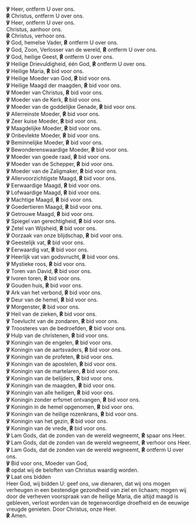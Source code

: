 **℣** Heer, ontferm U over ons.  
**℟** Christus, ontferm U over ons.  
**℣** Heer, ontferm U over ons.  
Christus, aanhoor ons.  
**℟** Christus, verhoor ons.  
**℣** God, hemelse Vader, **℟** ontferm U over ons.  
**℣** God, Zoon, Verlosser van de wereld, **℟** ontferm U over ons.  
**℣** God, heilige Geest, **℟** ontferm U over ons.  
**℣** Heilige Drievuldigheid, één God, **℟** ontferm U over ons.  
**℣** Heilige Maria, **℟** bid voor ons.  
**℣** Heilige Moeder van God, **℟** bid voor ons.  
**℣** Heilige Maagd der maagden, **℟** bid voor ons.  
**℣** Moeder van Christus, **℟** bid voor ons.  
**℣** Moeder van de Kerk, **℟** bid voor ons.  
**℣** Moeder van de goddelijke Genade, **℟** bid voor ons.  
**℣** Allerreinste Moeder, **℟** bid voor ons.  
**℣** Zeer kuise Moeder, **℟** bid voor ons.  
**℣** Maagdelijke Moeder, **℟** bid voor ons.  
**℣** Onbevlekte Moeder, **℟** bid voor ons.  
**℣** Beminnelijke Moeder, **℟** bid voor ons.  
**℣** Bewonderenswaardige Moeder, **℟** bid voor ons.  
**℣** Moeder van goede raad, **℟** bid voor ons.  
**℣** Moeder van de Schepper, **℟** bid voor ons.  
**℣** Moeder van de Zaligmaker, **℟** bid voor ons.  
**℣** Allervoorzichtigste Maagd, **℟** bid voor ons.  
**℣** Eerwaardige Maagd, **℟** bid voor ons.  
**℣** Lofwaardige Maagd, **℟** bid voor ons.  
**℣** Machtige Maagd, **℟** bid voor ons.  
**℣** Goedertieren Maagd, **℟** bid voor ons.  
**℣** Getrouwe Maagd, **℟** bid voor ons.  
**℣** Spiegel van gerechtigheid, **℟** bid voor ons.  
**℣** Zetel van Wijsheid, **℟** bid voor ons.  
**℣** Oorzaak van onze blijdschap, **℟** bid voor ons.  
**℣** Geestelijk vat, **℟** bid voor ons.  
**℣** Eerwaardig vat, **℟** bid voor ons.  
**℣** Heerlijk vat van godsvrucht, **℟** bid voor ons.  
**℣** Mystieke roos, **℟** bid voor ons.  
**℣** Toren van David, **℟** bid voor ons.  
**℣** Ivoren toren, **℟** bid voor ons.  
**℣** Gouden huis, **℟** bid voor ons.  
**℣** Ark van het verbond, **℟** bid voor ons.  
**℣** Deur van de hemel, **℟** bid voor ons.  
**℣** Morgenster, **℟** bid voor ons.  
**℣** Heil van de zieken, **℟** bid voor ons.  
**℣** Toevlucht van de zondaren, **℟** bid voor ons.  
**℣** Troosteres van de bedroefden, **℟** bid voor ons.  
**℣** Hulp van de christenen, **℟** bid voor ons.  
**℣** Koningin van de engelen, **℟** bid voor ons.  
**℣** Koningin van de aartsvaders, **℟** bid voor ons.  
**℣** Koningin van de profeten, **℟** bid voor ons.  
**℣** Koningin van de apostelen, **℟** bid voor ons.  
**℣** Koningin van de martelaren, **℟** bid voor ons.  
**℣** Koningin van de belijders, **℟** bid voor ons.  
**℣** Koningin van de maagden, **℟** bid voor ons.  
**℣** Koningin van alle heiligen, **℟** bid voor ons.  
**℣** Koningin zonder erfsmet ontvangen, **℟** bid voor ons.  
**℣** Koningin in de hemel opgenomen, **℟** bid voor ons.  
**℣** Koningin van de heilige rozenkrans, **℟** bid voor ons.  
**℣** Koningin van het gezin, **℟** bid voor ons.  
**℣** Koningin van de vrede, **℟** bid voor ons.  
**℣** Lam Gods, dat de zonden van de wereld wegneemt, **℟** spaar ons
Heer.  
**℣** Lam Gods, dat de zonden van de wereld wegneemt, **℟** verhoor ons
Heer.  
**℣** Lam Gods, dat de zonden van de wereld wegneemt, **℟** ontferm U over
ons.  
**℣** Bid voor ons, Moeder van God,  
**℟** opdat wij de beloften van Christus waardig worden.  
**℣** Laat ons bidden  
Heer God, wij bidden U: geef ons, uw dienaren, dat wij ons mogen
verheugen in een bestendige gezondheid van ziel en lichaam; mogen wij
door de verheven voorspraak van de heilige Maria, die altijd maagd is
gebleven, verlost worden van de tegenwoordige droefheid en de eeuwige
vreugde genieten. Door Christus, onze Heer.  
**℟** Amen.
